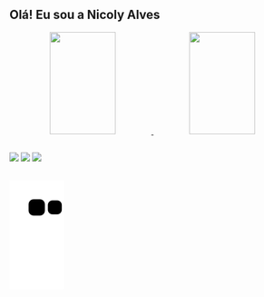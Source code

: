 ## Olá! Eu sou a Nicoly Alves

<div align="center">
  <a href="https://github.com/NicolyAlvesC/">
  <img height="180em" width="48%" src="https://github-readme-stats.vercel.app/api?username=NicolyAlvesC&show_icons=true&theme=dracula&include_all_commits=true&count_private=true"/>
  <img height="180em" width="48%" src="https://github-readme-stats.vercel.app/api/top-langs/?username=NicolyAlvesC&layout=compact&langs_count=7&theme=dracula"/>
</div>

##


##

<div>
    <a href = "mailto:niconicoly9718@gmail.com"><img src="https://img.shields.io/badge/-Gmail-%23333?style=for-the-badge&logo=gmail&logoColor=white" target="_blank"></a>
  <a href="https://www.instagram.com/idknixky/" target="_blank"><img src="https://img.shields.io/badge/-Instagram-%23E4405F?style=for-the-badge&logo=instagram&logoColor=white" target="_blank"></a>
  <a href="https://www.linkedin.com/in/nicoly-alves/" target="_blank"><img src="https://img.shields.io/badge/-LinkedIn-%230077B5?style=for-the-badge&logo=linkedin&logoColor=white" target="_blank"></a> 
</div>

##

  ![Snake animation](https://github.com/NicolyAlvesC/NicolyAlvesC/blob/output/github-contribution-grid-snake.svg)
 
  
